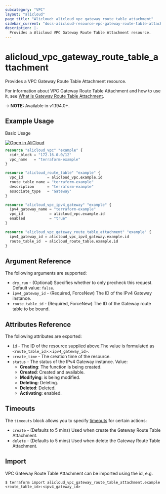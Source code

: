 ```yaml
---
subcategory: "VPC"
layout: "alicloud"
page_title: "Alicloud: alicloud_vpc_gateway_route_table_attachment"
sidebar_current: "docs-alicloud-resource-vpc-gateway-route-table-attachment"
description: |-
  Provides a Alicloud VPC Gateway Route Table Attachment resource.
---
```


# alicloud_vpc_gateway_route_table_attachment

Provides a VPC Gateway Route Table Attachment resource. 

For information about VPC Gateway Route Table Attachment and how to use it, see [What is Gateway Route Table Attachment](https://www.alibabacloud.com/help/doc-detail/174112.htm).

-> **NOTE:** Available in v1.194.0+.

## Example Usage

Basic Usage

<div style="display: block;margin-bottom: 40px;"><div class="oics-button" style="float: right;position: absolute;margin-bottom: 10px;">
  <a href="https://api.aliyun.com/terraform?resource=alicloud_vpc_gateway_route_table_attachment&exampleId=4137772f-0504-841d-3397-66cb3a3d5196eada3fd1&activeTab=example&spm=docs.r.vpc_gateway_route_table_attachment.0.4137772f05&intl_lang=EN_US" target="_blank">
    <img alt="Open in AliCloud" src="https://img.alicdn.com/imgextra/i1/O1CN01hjjqXv1uYUlY56FyX_!!6000000006049-55-tps-254-36.svg" style="max-height: 44px; max-width: 100%;">
  </a>
</div></div>

```terraform
resource "alicloud_vpc" "example" {
  cidr_block = "172.16.0.0/12"
  vpc_name   = "terraform-example"
}

resource "alicloud_route_table" "example" {
  vpc_id           = alicloud_vpc.example.id
  route_table_name = "terraform-example"
  description      = "terraform-example"
  associate_type   = "Gateway"
}

resource "alicloud_vpc_ipv4_gateway" "example" {
  ipv4_gateway_name = "terraform-example"
  vpc_id            = alicloud_vpc.example.id
  enabled           = "true"
}

resource "alicloud_vpc_gateway_route_table_attachment" "example" {
  ipv4_gateway_id = alicloud_vpc_ipv4_gateway.example.id
  route_table_id  = alicloud_route_table.example.id
}

```


## Argument Reference

The following arguments are supported:

* `dry_run` - (Optional) Specifies whether to only precheck this request. Default value: `false`.
* `ipv4_gateway_id` - (Required, ForceNew) The ID of the IPv4 Gateway instance.
* `route_table_id` - (Required, ForceNew) The ID of the Gateway route table to be bound.



## Attributes Reference

The following attributes are exported:
* `id` - The ID of the resource supplied above.The value is formulated as `<route_table_id>:<ipv4_gateway_id>`.
* `create_time` - The creation time of the resource.
* `status` - The status of the IPv4 Gateway instance. Value:
  - **Creating**: The function is being created.
  - **Created**: Created and available.
  - **Modifying**: is being modified.
  - **Deleting**: Deleting.
  - **Deleted**: Deleted.
  - **Activating**: enabled.

## Timeouts

The `timeouts` block allows you to specify [timeouts](https://www.terraform.io/docs/configuration-0-11/resources.html#timeouts) for certain actions:
* `create` - (Defaults to 5 mins) Used when create the Gateway Route Table Attachment.
* `delete` - (Defaults to 5 mins) Used when delete the Gateway Route Table Attachment.

## Import

VPC Gateway Route Table Attachment can be imported using the id, e.g.

```shell
$ terraform import alicloud_vpc_gateway_route_table_attachment.example <route_table_id>:<ipv4_gateway_id>
```